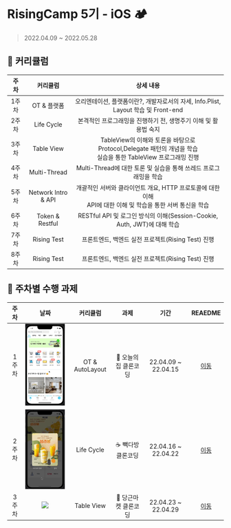 # RisingCamp 5기 - iOS 🏕
> 2022.04.09 ~ 2022.05.28
> 
## 📌 커리큘럼
| 주차 | 커리큘럼 | 상세 내용 |
| :----------: | :----------: | :----------: |
| 1주차 | OT & 플랫폼 | 오리엔테이션, 플랫폼이란?, 개발자로서의 자세, Info.Plist, Layout 학습 및 Front-end |
| 2주차 | Life Cycle | 본격적인 프로그래밍을 진행하기 전, 생명주기 이해 및 활용법 숙지 |
| 3주차 | Table View | TableView의 이해와 토론을 바탕으로 Protocol,Delegate 패턴의 개념을 학습 <br> 실습을 통한 TableView 프로그래밍  진행 |
| 4주차 | Multi-Thread | Multi-Thread에 대한 토론 및 실습을 통해 쓰레드 프로그래밍을 학습 |
| 5주차 | Network Intro & API | 개괄적인 서버와 클라이언트 개요, HTTP 프로토콜에 대한 이해 <br> API에 대한 이해 및 학습을 통한 서버 통신을 학습 |
| 6주차 | Token & Restful | RESTful API 및 로그인 방식의 이해(Session-Cookie, Auth, JWT)에 대해 학습 |
| 7주차 | Rising Test | 프론트엔드, 백엔드 실전 프로젝트(Rising Test) 진행 |
| 8주차 | Rising Test | 프론트엔드, 백엔드 실전 프로젝트(Rising Test) 진행 |

   
## 📌 주차별 수행 과제

| 주차 | 날짜 | 커리큘럼 | 과제 | 기간 |  REAEDME |   
| :----------: | :----------: | :----------: | :----------: | :----------: | :----------: | 
| 1주차 | <img width="210" src="./gif/week1.gif"> | OT & AutoLayout | 🏡 오늘의 집 클론코딩 | 22.04.09 ~ 22.04.15 | [이동](./week1/TodayHouse/README.md) |
| 2주차 | <img width="210" src="./gif/week2.gif"> | Life Cycle | ☕️ 빽다방 클론코딩 | 22.04.16 ~ 22.04.22 | [이동](./week2/PalksCoffee/README.md) |
| 3주차 | <img width="210" src="./gif/week3.gif"> | Table View | 🥕 당근마켓 클론코딩 | 22.04.23 ~ 22.04.29 | [이동](./week3/DaangnMarket/README.md) |

